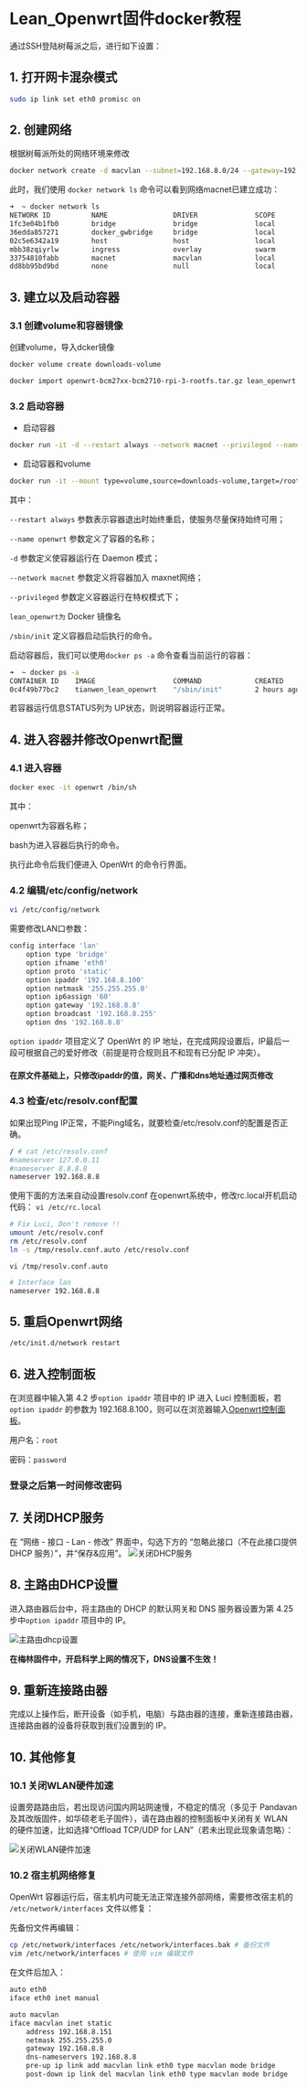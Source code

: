 # Lean_Openwrt固件docker教程

通过SSH登陆树莓派之后，进行如下设置：

## 1. 打开网卡混杂模式

```bash
sudo ip link set eth0 promisc on
```

## 2. 创建网络

根据树莓派所处的网络环境来修改

```bash
docker network create -d macvlan --subnet=192.168.8.0/24 --gateway=192.168.8.8 -o parent=eth0 macnet
```

此时，我们使用 ```docker network ls``` 命令可以看到网络macnet已建立成功：

```bash
➜  ~ docker network ls
NETWORK ID          NAME                DRIVER              SCOPE
1fc3e04b1fb0        bridge              bridge              local
36edda857271        docker_gwbridge     bridge              local
02c5e6342a19        host                host                local
mbb38zqiyrlw        ingress             overlay             swarm
33754810fabb        macnet              macvlan             local
dd8bb95bd9bd        none                null                local
```

## 3. 建立以及启动容器

### 3.1 创建volume和容器镜像

创建volume，导入dcker镜像

```bash
docker volume create downloads-volume

docker import openwrt-bcm27xx-bcm2710-rpi-3-rootfs.tar.gz lean_openwrt
```

### 3.2 启动容器

* 启动容器

```bash
docker run -it -d --restart always --network macnet --privileged --name openwrt lean_openwrt /sbin/init
```

* 启动容器和volume

```bash
docker run -it --mount type=volume,source=downloads-volume,target=/root/downloads -d --restart always --network macnet --privileged --name openwrt lean_openwrt /sbin/init
```

其中：

```--restart always``` 参数表示容器退出时始终重启，使服务尽量保持始终可用；

```--name openwrt``` 参数定义了容器的名称；

```-d``` 参数定义使容器运行在 Daemon 模式；

```--network macnet``` 参数定义将容器加入 maxnet网络；

```--privileged``` 参数定义容器运行在特权模式下；

```lean_openwrt为``` Docker 镜像名

```/sbin/init``` 定义容器启动后执行的命令。

启动容器后，我们可以使用```docker ps -a``` 命令查看当前运行的容器：

```bash
➜  ~ docker ps -a
CONTAINER ID    IMAGE                   COMMAND             CREATED             STATUS       PORTS   NAMES
0c4f49b77bc2    tianwen_lean_openwrt    "/sbin/init"        2 hours ago         Up 2 hours           tianwen_openwrt
```

若容器运行信息STATUS列为 UP状态，则说明容器运行正常。

## 4. 进入容器并修改Openwrt配置

### 4.1 进入容器

```bash
docker exec -it openwrt /bin/sh
```

其中：

openwrt为容器名称；

bash为进入容器后执行的命令。

执行此命令后我们便进入 OpenWrt 的命令行界面。

### 4.2 编辑/etc/config/network

```bash
vi /etc/config/network
```

需要修改LAN口参数：

```bash
config interface 'lan'
    option type 'bridge'
    option ifname 'eth0'
    option proto 'static'
    option ipaddr '192.168.8.100'
    option netmask '255.255.255.0'
    option ip6assign '60'
    option gateway '192.168.8.8'
    option broadcast '192.168.8.255'
    option dns '192.168.8.8'
```

```option ipaddr``` 项目定义了 OpenWrt 的 IP 地址，在完成网段设置后，IP最后一段可根据自己的爱好修改（前提是符合规则且不和现有已分配 IP 冲突）。

#### 在原文件基础上，只修改ipaddr的值，网关、广播和dns地址通过网页修改

### 4.3 检查/etc/resolv.conf配置

如果出现Ping IP正常，不能Ping域名，就要检查/etc/resolv.conf的配置是否正确。

```bash
/ # cat /etc/resolv.conf
#nameserver 127.0.0.11
#nameserver 8.8.8.8
nameserver 192.168.8.8
```

使用下面的方法来自动设置resolv.conf
在openwrt系统中，修改rc.local开机启动代码：
```vi /etc/rc.local```

```bash
# Fix Luci, Don't remove !!
umount /etc/resolv.conf
rm /etc/resolv.conf
ln -s /tmp/resolv.conf.auto /etc/resolv.conf
```

```vi /tmp/resolv.conf.auto```

```bash
# Interface lan
nameserver 192.168.8.8
```

## 5. 重启Openwrt网络

```bash
/etc/init.d/network restart
```

## 6. 进入控制面板

在浏览器中输入第 4.2 步```option ipaddr``` 项目中的 IP 进入 Luci 控制面板，若```option ipaddr``` 的参数为 192.168.8.100，则可以在浏览器输入[Openwrt控制面板](http://192.168.8.100)。

用户名：```root```

密码：```password```

### 登录之后第一时间修改密码

## 7. 关闭DHCP服务

在 “网络 - 接口 - Lan - 修改” 界面中，勾选下方的 “忽略此接口（不在此接口提供 DHCP 服务）”，并“保存&应用”。
![关闭DHCP服务](https://github.com/Oakwen/Openwrt-Pi3/raw/master/images/shutdown_dhcp.png)

## 8. 主路由DHCP设置

进入路由器后台中，将主路由的 DHCP 的默认网关和 DNS 服务器设置为第 4.25 步中```option ipaddr``` 项目中的 IP。

![主路由dhcp设置](https://raw.githubusercontent.com/Oakwen/Openwrt-Pi3/master/images/main_router_dhcp_setting.png)

**在梅林固件中，开启科学上网的情况下，DNS设置不生效！**

## 9. 重新连接路由器

完成以上操作后，断开设备（如手机，电脑）与路由器的连接，重新连接路由器，连接路由器的设备将获取到我们设置到的 IP。

## 10. 其他修复

### 10.1 关闭WLAN硬件加速

设置旁路路由后，若出现访问国内网站网速慢，不稳定的情况（多见于 Pandavan 及其改版固件，如华硕老毛子固件），请在路由器的控制面板中关闭有关 WLAN 的硬件加速，比如选择“Offload TCP/UDP for LAN”（若未出现此现象请忽略）：

![关闭WLAN硬件加速](https://github.com/Oakwen/Openwrt-Pi3/raw/master/images/VLAN_speedup.png)

### 10.2 宿主机网络修复

OpenWrt 容器运行后，宿主机内可能无法正常连接外部网络，需要修改宿主机的 ```/etc/network/interfaces``` 文件以修复：

先备份文件再编辑：

```bash
cp /etc/network/interfaces /etc/network/interfaces.bak # 备份文件
vim /etc/network/interfaces # 使用 vim 编辑文件
```

在文件后加入：

```bash
auto eth0
iface eth0 inet manual

auto macvlan
iface macvlan inet static
    address 192.168.8.151
    netmask 255.255.255.0
    gateway 192.168.8.8
    dns-nameservers 192.168.8.8
    pre-up ip link add macvlan link eth0 type macvlan mode bridge
    post-down ip link del macvlan link eth0 type macvlan mode bridge
```
